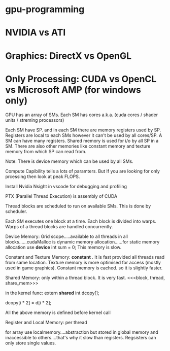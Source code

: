 # gpu-programming

# NVIDIA vs ATI

# Graphics: DirectX vs OpenGL

# Only Processing: CUDA vs OpenCL vs Microsoft AMP (for windows only)

GPU has an array of SMs. Each SM has cores a.k.a. (cuda cores / shader units / streming processors)

Each SM have SP. and in each SM there are memory registers used by SP. Registers are local to each SMs however it can't be used by all cores/SP. A SM can have many registers. Shared memory is used for i/o by all SP in a SM. There are also other memories like constant memory and texture memory from which SP can read from.

Note: There is device memory which can be used by all SMs.

Compute Capibility tells a lots of paramters. But If you are looking for only prcessing then look at peak FLOPS.

Install Nvidia Nsight in vscode for debugging and profiling

PTX (Parallel Thread Execution) is assembly of CUDA

Thread blocks are scheduled to run on available SMs. This is done by scheduler.

Each SM executes one block at a time. Each block is divided into warps. Warps of a thread blocks are handled concurrently. 

Device Memory: Grid scope.....available to all threads in all blocks......cudaMalloc is dynamic memory allocation......for static memory allocation use __device__ int sum = 0; This memory is slow.

Constant and Texture Memory: __constant__ . It is fast provided all threads read from same location. Texture memory is more optimised for access (mostly used in game graphics). Constant memory is cached. so it is slightly faster.

Shared Memory: only within a thread block. It is very fast. <<<block, thread, share_mem>>>

in the kernel func: extern __shared__ int dcopy[];

dcopy[i * 2] = d[i * 2];

All the above memory is defined before kernel call

Register and Local Memory: per thread

for array use localmemory....abstraction but stored in global memory and inaccessible to others....that's why it slow than registers. Regsisters can only store single values.
